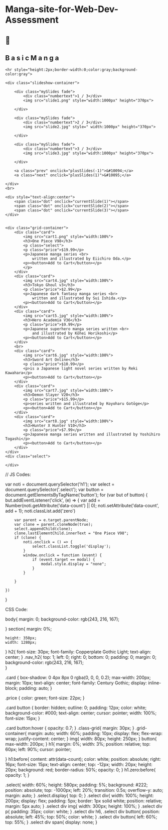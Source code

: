 # Manga-site-for-Web-Dev-Assessment

<!DOCTYPE html>
<html lang="en">

<head>
    <meta charset="UTF-8">
    <meta http-equiv="X-UA-Compatible" content="IE=edge">
    <meta name="viewport" content="width=device-width, initial-scale=1.0">
    <title>Basic Manga</title>
    <link rel="stylesheet" href="index.css">
    <link rel="stylesheet" href="carousel.css">
    <link rel="stylesheet" href="https://cdnjs.cloudflare.com/ajax/libs/font-awesome/4.7.0/css/font-awesome.min.css">
</head>

<body>
    <h1 style="font-size:24px" class="fa">&#xf07a;</h1>
    <nav class="nav_h2">
        <h2> B a s i c M a n g a</h2>
    </nav>

    <hr style="height:2px;border-width:0;color:gray;background-color:gray">

    <div class="slideshow-container">

        <div class="mySlides fade">
            <div class="numbertext">1 / 3</div>
            <img src="slide1.png" style="width:1000px" height="370px">

        </div>

        <div class="mySlides fade">
            <div class="numbertext">2 / 3</div>
            <img src="slide2.jpg" style=" width:1000px" height="370px">

        </div>

        <div class="mySlides fade">
            <div class="numbertext">3 / 3</div>
            <img src="slide3.jpg" style="width:1000px" height="370px">

        </div>

        <a class="prev" onclick="plusSlides(-1)">&#10094;</a>
        <a class="next" onclick="plusSlides(1)">&#10095;</a>

    </div>
    <br>

    <div style="text-align:center">
        <span class="dot" onclick="currentSlide(1)"></span>
        <span class="dot" onclick="currentSlide(2)"></span>
        <span class="dot" onclick="currentSlide(3)"></span>
    </div>


    <div class="grid-container">
        <div class="card">
            <img src="cart1.png" style="width:100%">
            <h3>One Piece V98</h3>
            <p class="select">
            <p class="price">$19.99</p>
            <p>Japanese manga series <br>
                written and illustrated by Eiichiro Oda.</p>
            <p><button>Add to Cart</button></p>
            </p>
        </div>
        <div class="card">
            <img src="cart4.jpg" style="width:100%">
            <h3>Tokyo Ghoul v3</h3>
            <p class="price">$2.99</p>
            <p>Japanese dark fantasy manga series <br>
                written and illustrated by Sui Ishida.</p>
            <p><button>Add to Cart</button></p>
        </div>
        <div class="card">
            <img src="cart5.jpg" style="width:100%">
            <h3>Hero Academia V36</h3>
            <p class="price">$9.99</p>
            <p>Japanese superhero manga series written <br>
                and illustrated by Kōhei Horikoshi</p>
            <p><button>Add to Cart</button></p>
        </div>
        <br>
        <div class="card">
            <img src="cart6.jpg" style="width:100%">
            <h3>Sword Art Online</h3>
            <p class="price">$10.99</p>
            <p>is a Japanese light novel series written by Reki Kawahara</p>
            <p><button>Add to Cart</button></p>
        </div>
        <div class="card">
            <img src="cart7.jpg" style="width:100%">
            <h3>Demon Slayer V20</h3>
            <p class="price">$15.99</p>
            <p>series written and illustrated by Koyoharu Gotōge</p>
            <p><button>Add to Cart</button></p>
        </div>
        <div class="card">
            <img src="cart8.jpg" style="width:100%">
            <h3>Hunter X Hunter V10</h3>
            <p class="price">$7.99</p>
            <p>Japanese manga series written and illustrated by Yoshihiro Togashi</p>
            <p><button>Add to Cart</button></p>
        </div>
    </div>
    <div class="select">

    </div>


</body>
<script type="text/javascript" src="carousel.js"></script>
<script type="text/javascript" src="main.js"></script>


</html>


// JS Codes:

var noti = document.querySelector('h1');
var select = document.querySelector('.select');
var button = document.getElementsByTagName('button');
for (var but of button) {
    but.addEventListener('click', (e) => {
        var add = Number(noti.getAttribute('data-count') || 0);
        noti.setAttribute('data-count', add + 1);
        noti.classList.add('zero')

        var parent = e.target.parentNode;
        var clone = parent.cloneNode(true);
        select.appendChild(clone);
        clone.lastElementChild.innerText = "One Piece V98";
        if (clone) {
            noti.onclick = () => {
                select.classList.toggle('display');
            }
            window.onclick = function (event) {
                if (event.target == modal) {
                    modal.style.display = "none";
                }
            }

        }

    })
}


CSS Code:

body{
    margin: 0;
    background-color: rgb(243, 216, 167);
    
}
section{
    margin: 0%;
   
    height: 350px;
    width: 1280px;
}
h2{
    font-size: 30px;
    font-family: Copperplate Gothic Light;
    text-align: center;
}
.nav_h2{
    top: 1;
    left: 0;
    right: 0;
    bottom: 0;
    padding: 0;
    margin: 0; 
    background-color: rgb(243, 216, 167);   
}

.card {
    box-shadow: 0 4px 8px 0 rgba(0, 0, 0, 0.2);
    max-width: 200px;
    margin: 10px;
    text-align: center;
    font-family: Century Gothic;
    display: inline-block;
    padding: auto;
}
  
.price {
color: green;
font-size: 22px;
}
  
.card button {
border: hidden;
outline: 0;
padding: 12px;
color: white;
background-color: #000;
text-align: center;
cursor: pointer;
width: 100%;
font-size: 15px;
}
  
  .card button:hover {
    opacity: 0.7;
  }
  .class-grid{
      margin: 30px;
  }
  .grid-container{
    margin: auto;
    width: 60%;
    padding: 10px;
    display: flex;
    flex-wrap: wrap;
    justify-content: center;
  }
img{
    width: 80px;
    height: 250px;
  }
button{
    max-width: 200px;
}
h1{
margin: 0%;
width: 3%;
position: relative;
top: 60px;
left: 90%;
cursor: pointer;
    
}
h1:before{
    content: attr(data-count);
    color: white;
    position: absolute;
    right: 16px;
    font-size: 15px;
    text-align: center;
    top: -12px;
    width: 20px;
    height: 20px;
    background: red;
    border-radius: 50%;
    opacity: 0;
}
h1.zero:before{
    opacity: 1;
}

.select{
    width: 60%;
    height: 580px;
    padding: 5%;
    background: #222;
    position: absolute;
    top: -1000px;
    left: 20%;
    transition: 0.5s;
    overflow-y: auto;
    margin: auto;
}
.select.display{
    top: 0;
}
.select div{
    width: 100%;
    height: 200px;
    display: flex;
    padding: 5px;
    border: 1px solid white;
    position: relative;
    margin: 5px auto;
}
.select div img{
    width: 300px;
    height: 100%;
}
.select div p{
    padding: 35px;
    color: white;
}
.select div h6,
.select div button{
    position: absolute;
    left: 45%;
    top: 50%;
    color: white;
}
.select div button{
    left: 60%;
    top: 55%;
}
.select div span{
    display: none;
}
  


